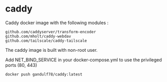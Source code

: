 # caddy
Caddy docker image with the following modules :

    github.com/caddyserver/transform-encoder
    github.com/mholt/caddy-webdav
    github.com/tailscale/caddy-tailscale
    

The caddy image is built with non-root user. 

Add NET_BIND_SERVICE in your docker-compose.yml to use the privileged ports (80, 443) 

    docker push gandulf78/caddy:latest
